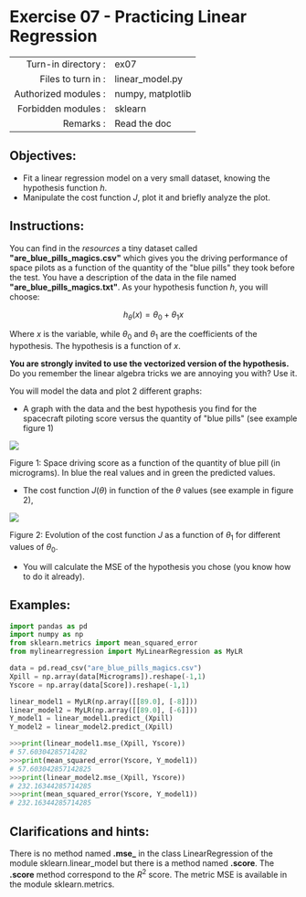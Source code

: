 # Exercise 07 - Practicing Linear Regression

|                         |                    |
| -----------------------:| ------------------ |
|   Turn-in directory :   |  ex07              |
|   Files to turn in :    |  linear\_model.py  |
|   Authorized modules :  |  numpy, matplotlib |
|   Forbidden modules :   |  sklearn           |
|   Remarks :             |  Read the doc      |

## Objectives: 
* Fit a linear regression model on a very small dataset, knowing the hypothesis function $h$.
* Manipulate the cost function $J$, plot it and briefly analyze the plot.


## Instructions:
You can find in the _resources_ a tiny dataset called __"are_blue_pills_magics.csv"__ which gives you the driving performance of space pilots as a function of the quantity of the "blue pills" they took before the test. You have a description of the data in the file named __"are_blue_pills_magics.txt"__.
As your hypothesis function $h$, you will choose:

$$
h_{\theta}(x) = \theta_0 + \theta_1x
$$

Where $x$ is the variable, while $\theta_0$ and $\theta_1$ are the coefficients of the hypothesis. The hypothesis is a function of $x$.

__You are strongly invited to use the vectorized version of the hypothesis.__ Do you remember the linear algebra tricks we are annoying you with? Use it.

You will model the data and plot 2 different graphs:
* A graph with the data and the best hypothesis you find for the spacecraft piloting score versus the quantity of "blue pills" (see example figure 1)

<img src="../assets/ex04_score_vs_bluepills.png" />

Figure 1: Space driving score as a function of the quantity of blue pill (in micrograms). In blue the real values and in green the predicted values.

* The cost function $J(\theta)$ in function of the $\theta$ values (see example in figure 2),

<img src="../assets/ex04_J_vs_t1.png" />

Figure 2: Evolution of the cost function $J$ as a function of $\theta_1$ for different values of $\theta_0$.

* You will calculate the MSE of the hypothesis you chose (you know how to do it already).

## Examples:
```python
import pandas as pd
import numpy as np
from sklearn.metrics import mean_squared_error
from mylinearregression import MyLinearRegression as MyLR

data = pd.read_csv("are_blue_pills_magics.csv")
Xpill = np.array(data[Micrograms]).reshape(-1,1)
Yscore = np.array(data[Score]).reshape(-1,1)

linear_model1 = MyLR(np.array([[89.0], [-8]]))
linear_model2 = MyLR(np.array([[89.0], [-6]]))
Y_model1 = linear_model1.predict_(Xpill)
Y_model2 = linear_model2.predict_(Xpill)

>>>print(linear_model1.mse_(Xpill, Yscore))
# 57.60304285714282
>>>print(mean_squared_error(Yscore, Y_model1))
# 57.603042857142825
>>>print(linear_model2.mse_(Xpill, Yscore))
# 232.16344285714285
>>>print(mean_squared_error(Yscore, Y_model1))
# 232.16344285714285
```

## Clarifications and hints:
There is no method named __.mse\___ in the class LinearRegression of the module sklearn.linear_model but there is a method named __.score__. The __.score__ method correspond to the $R^2$ score. The metric MSE is available in the module sklearn.metrics.